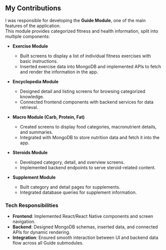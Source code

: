 
## My Contributions

I was responsible for developing the **Guide Module**, one of the main features of the application.  
This module provides categorized fitness and health information, split into multiple components:

- **Exercise Module**  
  - Built screens to display a list of individual fitness exercises with basic instructions.  
  - Inserted exercise data into MongoDB and implemented APIs to fetch and render the information in the app.  

- **Encyclopedia Module**  
  - Designed detail and listing screens for browsing categorized knowledge.  
  - Connected frontend components with backend services for data retrieval.  

- **Macro Module (Carb, Protein, Fat)**  
  - Created screens to display food categories, macronutrient details, and summaries.  
  - Integrated with MongoDB to store nutrition data and fetch it into the app.  

- **Steroids Module**  
  - Developed category, detail, and overview screens.  
  - Implemented backend endpoints to serve steroid-related content.  

- **Supplement Module**  
  - Built category and detail pages for supplements.  
  - Integrated database queries for supplement information.  

### Tech Responsibilities
- **Frontend**: Implemented React/React Native components and screen navigation.  
- **Backend**: Designed MongoDB schemas, inserted data, and connected APIs for dynamic rendering.  
- **Integration**: Ensured smooth interaction between UI and backend data flow across all Guide submodules.  
